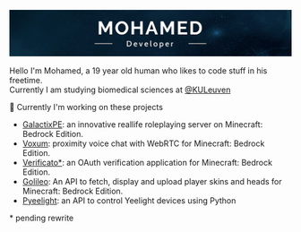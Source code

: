 ![Banner](https://github.com/Mohagames205/Mohagames205/blob/master/channels4_banner.jpg)

Hello I'm Mohamed, a 19 year old human who likes to code stuff in his freetime.<br>
Currently I am studying biomedical sciences at [@KULeuven](https://www.kuleuven.be/english/)

🔭 Currently I'm working on these projects
- [GalactixPE](https://github.com/GalactixPE/): an innovative reallife roleplaying server on Minecraft: Bedrock Edition.
- [Voxum](https://github.com/Mohagames205/voxum-client): proximity voice chat with WebRTC for Minecraft: Bedrock Edition.
- [Verificato*](https://github.com/Mohagames205/verificato): an OAuth verification application for Minecraft: Bedrock Edition.
- [Golileo](https://github.com/Mohagames205/Golileo): An API to fetch, display and upload player skins and heads for Minecraft: Bedrock Edition.
- [Pyeelight](https://github.com/Mohagames205/pyeelight-api): an API to control Yeelight devices using Python

\* pending rewrite
<!--
**Mohagames205/Mohagames205** is a ✨ _special_ ✨ repository because its `README.md` (this file) appears on your GitHub profile.

Here are some ideas to get you started:

- 🔭 I’m currently working on ...
- 🌱 I’m currently learning ...
- 👯 I’m looking to collaborate on ...
- 🤔 I’m looking for help with ...
- 💬 Ask me about ...
- 📫 How to reach me: ...
- 😄 Pronouns: ...
- ⚡ Fun fact: ...
-->
